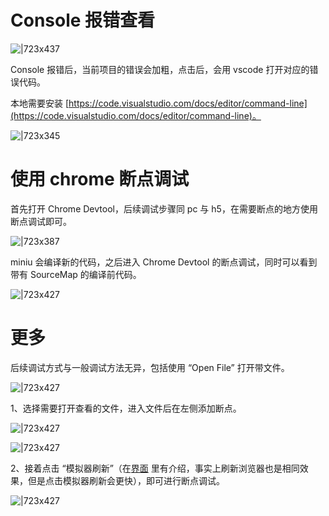 
# Console 报错查看
![|723x437](https://gw.alipayobjects.com/mdn/rms_dfc0fe/afts/img/A*R4TVQ7RG1kIAAAAAAAAAAAAAARQnAQ#align=left&display=inline&height=708&margin=%5Bobject%20Object%5D&originHeight=1142&originWidth=1890&status=done&style=none&width=1172)

Console 报错后，当前项目的错误会加粗，点击后，会用 vscode 打开对应的错误代码。

本地需要安装 [https://code.visualstudio.com/docs/editor/command-line](https://code.visualstudio.com/docs/editor/command-line)。

![|723x345](https://gw.alipayobjects.com/mdn/rms_dfc0fe/afts/img/A*OkmcRKOpW6cAAAAAAAAAAAAAARQnAQ#align=left&display=inline&height=560&margin=%5Bobject%20Object%5D&originHeight=978&originWidth=2048&status=done&style=none&width=1172)



# 使用 chrome 断点调试
首先打开 Chrome Devtool，后续调试步骤同 pc 与 h5，在需要断点的地方使用断点调试即可。

![|723x387](https://gw.alipayobjects.com/mdn/rms_dfc0fe/afts/img/A*D1bpQKZwpBUAAAAAAAAAAAAAARQnAQ#align=left&display=inline&height=627&margin=%5Bobject%20Object%5D&originHeight=1540&originWidth=2880&status=done&style=none&width=1172)

miniu 会编译新的代码，之后进入 Chrome Devtool 的断点调试，同时可以看到带有 SourceMap 的编译前代码。

![|723x427](https://gw.alipayobjects.com/mdn/rms_dfc0fe/afts/img/A*XRe8S7KDvkcAAAAAAAAAAAAAARQnAQ#align=left&display=inline&height=692&margin=%5Bobject%20Object%5D&originHeight=1538&originWidth=2606&status=done&style=none&width=1172)

# 更多
后续调试方式与一般调试方法无异，包括使用 “Open File” 打开带文件。

![|723x427](https://gw.alipayobjects.com/mdn/rms_dfc0fe/afts/img/A*UxdLTpxPHhAAAAAAAAAAAAAAARQnAQ#align=left&display=inline&height=692&margin=%5Bobject%20Object%5D&originHeight=1538&originWidth=2606&status=done&style=none&width=1172)

1、选择需要打开查看的文件，进入文件后在左侧添加断点。

![|723x427](https://gw.alipayobjects.com/mdn/rms_dfc0fe/afts/img/A*kPR4T7_gNi4AAAAAAAAAAAAAARQnAQ#align=left&display=inline&height=692&margin=%5Bobject%20Object%5D&originHeight=1538&originWidth=2606&status=done&style=none&width=1172)

![|723x427](https://gw.alipayobjects.com/mdn/rms_dfc0fe/afts/img/A*BdFxSJZ4JNAAAAAAAAAAAAAAARQnAQ#align=left&display=inline&height=692&margin=%5Bobject%20Object%5D&originHeight=1538&originWidth=2606&status=done&style=none&width=1172)

2、接着点击 “模拟器刷新”（在[界面](https://opendocs.alipay.com/mini/01q7s2) 里有介绍，事实上刷新浏览器也是相同效果，但是点击模拟器刷新会更快），即可进行断点调试。

![|723x427](https://gw.alipayobjects.com/mdn/rms_dfc0fe/afts/img/A*0E8nTprlpMAAAAAAAAAAAAAAARQnAQ#align=left&display=inline&height=692&margin=%5Bobject%20Object%5D&originHeight=1538&originWidth=2606&status=done&style=none&width=1172)
